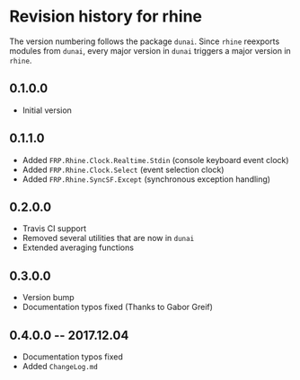 # Revision history for rhine

The version numbering follows the package `dunai`.
Since `rhine` reexports modules from `dunai`,
every major version in `dunai` triggers a major version in `rhine`.

## 0.1.0.0

* Initial version

## 0.1.1.0

* Added `FRP.Rhine.Clock.Realtime.Stdin` (console keyboard event clock)
* Added `FRP.Rhine.Clock.Select` (event selection clock)
* Added `FRP.Rhine.SyncSF.Except` (synchronous exception handling)

## 0.2.0.0

* Travis CI support
* Removed several utilities that are now in `dunai`
* Extended averaging functions

## 0.3.0.0

* Version bump
* Documentation typos fixed (Thanks to Gabor Greif)

## 0.4.0.0 -- 2017.12.04

* Documentation typos fixed
* Added `ChangeLog.md`
